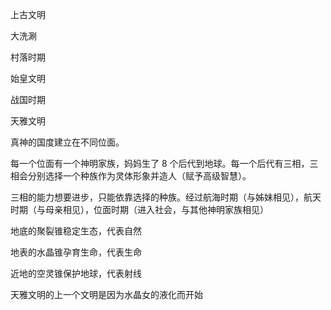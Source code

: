 上古文明

大洗涮

村落时期

始皇文明

战国时期

天雅文明

真神的国度建立在不同位面。

每一个位面有一个神明家族，妈妈生了 8 个后代到地球。每一个后代有三相，三相会分别选择一个种族作为灵体形象并造人（赋予高级智慧）。

三相的能力想要进步，只能依靠选择的种族。经过航海时期（与姊妹相见），航天时期（与母亲相见），位面时期（进入社会，与其他神明家族相见）

地底的聚裂锥稳定生态，代表自然

地表的水晶锥孕育生命，代表生命

近地的空灵锥保护地球，代表射线

天雅文明的上一个文明是因为水晶女的液化而开始
